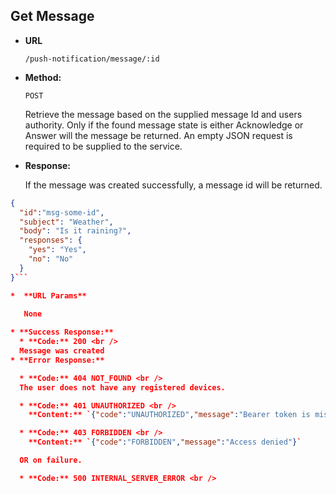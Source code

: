 Get Message
----

* **URL**

  `/push-notification/message/:id`

* **Method:**

  `POST`

  Retrieve the message based on the supplied message Id and users authority. Only if the found message state is either Acknowledge or Answer
  will the message be returned.
  An empty JSON request is required to be supplied to the service.

* **Response:**

    If the message was created successfully, a message id will be returned.


```json
{
  "id":"msg-some-id",
  "subject": "Weather",
  "body": "Is it raining?",
  "responses": {
    "yes": "Yes",
    "no": "No"
  }
}```

*  **URL Params**

   None
 
* **Success Response:**
  * **Code:** 200 <br />
  Message was created
* **Error Response:**

  * **Code:** 404 NOT_FOUND <br />
  The user does not have any registered devices.

  * **Code:** 401 UNAUTHORIZED <br />
    **Content:** `{"code":"UNAUTHORIZED","message":"Bearer token is missing or not authorized for access"}`

  * **Code:** 403 FORBIDDEN <br />
    **Content:** `{"code":"FORBIDDEN","message":"Access denied"}`

  OR on failure.

  * **Code:** 500 INTERNAL_SERVER_ERROR <br />